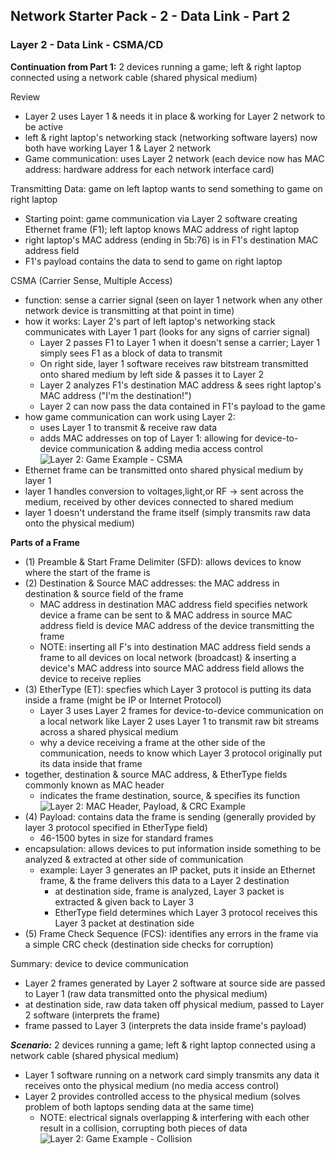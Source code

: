 ## Network Starter Pack - 2 - Data Link - Part 2 ##

### Layer 2 - Data Link - CSMA/CD
**Continuation from Part 1:** 2 devices running a game; left & right laptop connected using a network cable (shared physical medium)

Review
* Layer 2 uses Layer 1 & needs it in place & working for Layer 2 network to be active
* left & right laptop's networking stack (networking software layers) now both have working Layer 1 & Layer 2 network
* Game communication: uses Layer 2 network (each device now has MAC address: hardware address for each network interface card)

Transmitting Data: game on left laptop wants to send something to game on right laptop
* Starting point: game communication via Layer 2 software creating Ethernet frame (F1); left laptop knows MAC address of right laptop
* right laptop's MAC address (ending in 5b:76) is in F1's destination MAC address field
* F1's payload contains the data to send to game on right laptop

CSMA (Carrier Sense, Multiple Access)
* function: sense a carrier signal (seen on layer 1 network when any other network device is transmitting at that point in time)
* how it works: Layer 2's part of left laptop's networking stack communicates with Layer 1 part (looks for any signs of carrier signal)
  * Layer 2 passes F1 to Layer 1 when it doesn't sense a carrier; Layer 1 simply sees F1 as a block of data to transmit
  * On right side, layer 1 software receives raw bitstream transmitted onto shared medium by left side & passes it to Layer 2
  * Layer 2 analyzes F1's destination MAC address & sees right laptop's MAC address ("I'm the destination!")
  * Layer 2 can now pass the data contained in F1's payload to the game
* how game communication can work using Layer 2: 
  * uses Layer 1 to transmit & receive raw data
  * adds MAC addresses on top of Layer 1: allowing for device-to-device communication & adding media access control
 ![Layer 2: Game Example - CSMA](https://i.postimg.cc/HsvwMktW/image12.png)
* Ethernet frame can be transmitted onto shared physical medium by layer 1 
* layer 1 handles conversion to voltages,light,or RF -> sent across the medium, received by other devices connected to shared medium
* layer 1 doesn't understand the frame itself (simply transmits raw data onto the physical medium)

**Parts of a Frame** 
* (1) Preamble & Start Frame Delimiter (SFD): allows devices to know where the start of the frame is
* (2) Destination & Source MAC addresses: the MAC address in destination & source field of the frame
  * MAC address in destination MAC address field specifies network device a frame can be sent to & MAC address in source MAC address field is device MAC address of the device transmitting the frame 
  * NOTE: inserting all F's into destination MAC address field sends a frame to all devices on local network (broadcast) & inserting a device's MAC address into source MAC address field allows the device to receive replies 
* (3) EtherType (ET): specfies which Layer 3 protocol is putting its data inside a frame (might be IP or Internet Protocol)
  * Layer 3 uses Layer 2 frames for device-to-device communication on a local network like Layer 2 uses Layer 1 to transmit raw bit streams across a shared physical medium
  * why a device receiving a frame at the other side of the communication, needs to know which Layer 3 protocol originally put its data inside that frame
* together, destination & source MAC address, & EtherType fields commonly known as MAC header
  * indicates the frame destination, source, & specifies its function
![Layer 2: MAC Header, Payload, & CRC Example](https://i.postimg.cc/Y9HYvN5C/image9.png)
* (4) Payload: contains data the frame is sending (generally provided by layer 3 protocol specified in EtherType field)
  * 46-1500 bytes in size for standard frames
* encapsulation: allows devices to put information inside something to be analyzed & extracted at other side of communication
  * example: Layer 3 generates an IP packet, puts it inside an Ethernet frame, & the frame delivers this data to a Layer 2 destination
    * at destination side, frame is analyzed, Layer 3 packet is extracted & given back to Layer 3
    * EtherType field determines which Layer 3 protocol receives this Layer 3 packet at destination side
* (5) Frame Check Sequence (FCS): identifies any errors in the frame via a simple CRC check (destination side checks for corruption)

Summary: device to device communication
* Layer 2 frames generated by Layer 2 software at source side are passed to Layer 1 (raw data transmitted onto the physical medium)
* at destination side, raw data taken off physical medium, passed to Layer 2 software (interprets the frame)
* frame passed to Layer 3 (interprets the data inside frame's payload) 

**_Scenario:_** 2 devices running a game; left & right laptop connected using a network cable (shared physical medium)
* Layer 1 software running on a network card simply transmits any data it receives onto the physical medium (no media access control)
* Layer 2 provides controlled access to the physical medium (solves problem of both laptops sending data at the same time)
  * NOTE: electrical signals overlapping & interfering with each other result in a collision, corrupting both pieces of data
![Layer 2: Game Example - Collision](https://i.postimg.cc/cLCKkmNF/image10.png)
